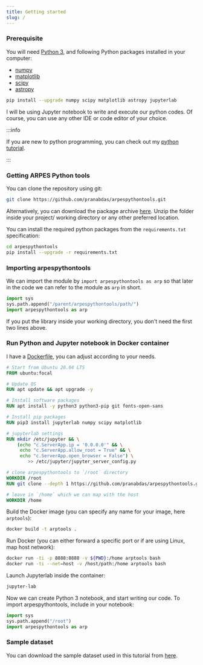```yaml
---
title: Getting started
slug: /
---
```

### Prerequisite
You will need [Python 3](https://www.python.org/), and following Python packages
installed in your computer:

- [numpy](https://numpy.org/)
- [matplotlib](https://matplotlib.org/)
- [scipy](https://www.scipy.org/)
- [astropy](https://www.astropy.org)

```bash
pip install --upgrade numpy scipy matplotlib astropy jupyterlab
```

I will be using Jupyter notebook to write and execute our python codes. Of
course, you can use any other IDE or code editor of your choice.

:::info

If you are new to python programming, you can check out my [python tutorial](
https://pranabdas.github.io/python-tutorial/).

:::

### Getting ARPES Python tools
You can clone the repository using git:

```bash
git clone https://github.com/pranabdas/arpespythontools.git
```

Alternatively, you can download the package archive [here](
https://github.com/pranabdas/arpespythontools/releases). Unzip the folder inside
your project/ working directory or any other preferred location.

You can install the required python packages from the `requirements.txt`
specification:
```bash
cd arpespythontools
pip install --upgrade -r requirements.txt
```

### Importing arpespythontools
We can import the module by `import arpespythontools as arp` so that later in
the code we can refer to the module as `arp` in short.
```python
import sys
sys.path.append("/parent/arpespythontools/path/")
import arpespythontools as arp
```

If you put the library inside your working directory, you don't need the first
two lines above.

### Run Python and Jupyter notebook in Docker container

I have a [Dockerfile](
https://github.com/pranabdas/arpespythontools/blob/master/Dockerfile), you can
adjust according to your needs.
```dockerfile title="Dockerfile"
# Start from Ubuntu 20.04 LTS
FROM ubuntu:focal

# Update OS
RUN apt update && apt upgrade -y

# Install software packages
RUN apt install -y python3 python3-pip git fonts-open-sans

# Install pip packages
RUN pip3 install jupyterlab numpy scipy matplotlib

# jupyterlab settings
RUN mkdir /etc/jupyter && \
    (echo "c.ServerApp.ip = '0.0.0.0'" && \
     echo "c.ServerApp.allow_root = True" && \
     echo "c.ServerApp.open_browser = False") \
        >> /etc/jupyter/jupyter_server_config.py

# clone arpespythontools to `/root` directory
WORKDIR /root
RUN git clone --depth 1 https://github.com/pranabdas/arpespythontools.git

# leave in `/home` which we can map with the host
WORKDIR /home
```

Build the Docker image (you can specify any name for your image, here
`arptools`):
```bash
docker build -t arptools .
```

Run Docker (you can either forward a specific port or if are using Linux, map
host network):
```bash
docker run -ti -p 8888:8888 -v ${PWD}:/home arptools bash
docker run -ti --net=host -v /host/path:/home arptools bash
```

Launch Jupyterlab inside the container:
```bash
jupyter-lab
```

Now we can create Python 3 notebook, and start writing our code. To import
arpespythontools, include in your notebook:
```python
import sys
sys.path.append("/root")
import arpespythontools as arp
```

### Sample dataset
You can download the sample dataset used in this tutorial from [here](
http://dx.doi.org/10.17632/rfhhh54g9m).
